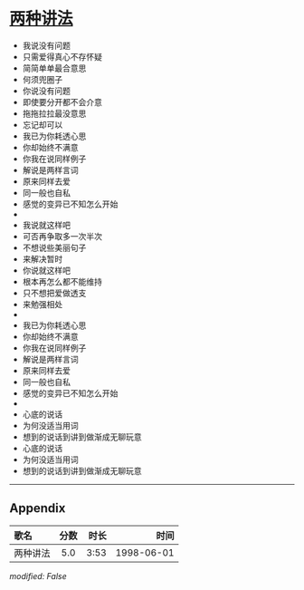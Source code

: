 # [两种讲法](https://music.163.com/song?id=26075147)

* 我说没有问题
* 只需爱得真心不存怀疑
* 简简单单最合意思
* 何须兜圈子
* 你说没有问题
* 即使要分开都不会介意
* 拖拖拉拉最没意思
* 忘记却可以
* 我已为你耗透心思
* 你却始终不满意
* 你我在说同样例子
* 解说是两样言词
* 原来同样去爱
* 同一般也自私
* 感觉的变异已不知怎么开始
* 
* 我说就这样吧
* 可否再争取多一次半次
* 不想说些美丽句子
* 来解决暂时
* 你说就这样吧
* 根本再怎么都不能维持
* 只不想把爱做透支
* 来勉强相处
* 
* 我已为你耗透心思
* 你却始终不满意
* 你我在说同样例子
* 解说是两样言词
* 原来同样去爱
* 同一般也自私
* 感觉的变异已不知怎么开始
* 
* 心底的说话
* 为何没适当用词
* 想到的说话到讲到做渐成无聊玩意
* 心底的说话
* 为何没适当用词
* 想到的说话到讲到做渐成无聊玩意


---

## Appendix

|歌名|分数|时长|时间|
|:---|:---:|---:|---:|
|两种讲法|5.0|3:53|1998-06-01

*modified: False*